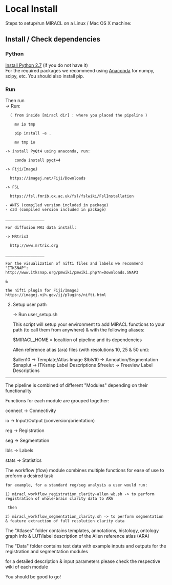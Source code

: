 # Local Install
Steps to setup/run MIRACL on a Linux / Mac OS X machine:

## Install / Check dependencies

### Python
[Install Python 2.7](https://www.python.org/downloads/) (if you do not have it)  
For the required packages we recommend using [Anaconda](https://www.continuum.io/downloads) for numpy, scipy, etc.
You should also install pip.
  
### Run

Then run        
    -> Run: 

      ( from inside [miracl dir] : where you placed the pipeline )

        mv io tmp

        pip install -e .

        mv tmp io

    -> install PyQt4 using anaconda, run:
        
        conda install pyqt=4
            
    -> Fiji/ImageJ
    
      https://imagej.net/Fiji/Downloads

    -> FSL

      https://fsl.fmrib.ox.ac.uk/fsl/fslwiki/FslInstallation

    - ANTS (compiled version included in package)
    - c3d (compiled version included in package)
    
    _________________
    
    For diffusion MRI data install:

    -> MRtrix3
   
      http://www.mrtrix.org
                
    _________________

    For the visualization of nifti files and labels we recommend "ITKSNAP":
    http://www.itksnap.org/pmwiki/pmwiki.php?n=Downloads.SNAP3

    &

    the nifti plugin for Fiji/ImageJ
    https://imagej.nih.gov/ij/plugins/nifti.html


2) Setup user path

    -> Run user_setup.sh 
    
    This script will setup your environment to add MIRACL functions to your path
    (to call them from anywhere) & with the following aliases:
    
    $MIRACL_HOME = localtion of pipeline and its dependencies
    
    Allen reference atlas (ara) files (with resolutions 10, 25 & 50 um):
    
    $allen10 -> Template/Atlas Image
    $lbls10  -> Annoation/Segmentation    
    $snaplut -> ITKsnap Label Descriptions
    $freelut -> Freeview Label Descriptions
    
____________________________


The pipeline is combined of different "Modules" depending on their functionality

Functions for each module are grouped together:
  
   connect -> Connectivity

   io -> Input/Output (conversion/orientation)
    
   reg -> Registration
    
   seg -> Segmentation
    
   lbls -> Labels
    
   stats -> Statistics


The workflow (flow) module combines multiple functions for ease of use to preform a desired task
     
    for example, for a standard reg/seg analysis a user would run: 
    
    1) miracl_workflow_registration_clarity-allen_wb.sh -> to perform registration of whole-brain clarity data to ARA
    
     then
    
    2) miracl_workflow_segmentation_clarity.sh -> to perform segmentation & feature extraction of full resolution clarity data 


The "Atlases" folder contains templates, annotations, histology, ontology graph info & LUT/label description of the Allen reference atlas (ARA)


The "Data" folder contains test data with example inputs and outputs for the registration and segmentation modules


for a detailed description & input parameters please check the respective wiki of each module 


You should be good to go!
